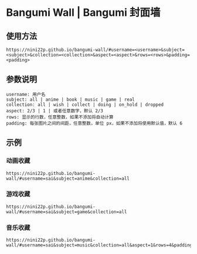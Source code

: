 # Bangumi Wall | Bangumi 封面墙

## 使用方法

```
https://nini22p.github.io/bangumi-wall/#username=<username>&subject=<subject>&collection=<collection>&aspect=<aspect>&rows=<rows>&padding=<padding>
```

## 参数说明

```
username: 用户名
subject: all | anime | book | music | game | real
collection: all | wish | collect | doing | on_hold | dropped
aspect: 2/3 | 1 | 或者任意数字，默认 2/3
rows: 显示的行数，任意整数，如果不添加将自动计算
padding: 每张图片之间的间距，任意整数，单位 px，如果不添加将使用默认值，默认 6
```

## 示例

### 动画收藏

```
https://nini22p.github.io/bangumi-wall/#username=sai&subject=anime&collection=all
```

### 游戏收藏

```
https://nini22p.github.io/bangumi-wall/#username=sai&subject=game&collection=all
```

### 音乐收藏

```
https://nini22p.github.io/bangumi-wall/#username=sai&subject=music&collection=all&aspect=1&rows=4&padding=0
```
